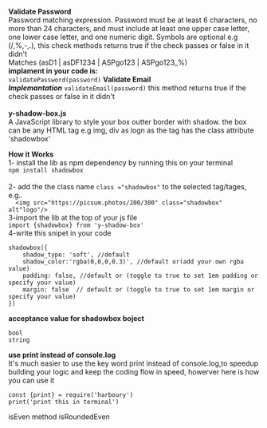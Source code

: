 **Validate Password**<br>
Password matching expression. Password must be at least 6 characters, no more than 24 characters, and must include at least one upper case letter, one lower case letter, and one numeric digit. Symbols are optional e.g (/,%,-,.), this check methods returns true if the check passes or false in it didn't  
Matches (asD1 | asDF1234 | ASPgo123 | ASPgo123_%)<br>
**implament in your code is:**<br>
```validatePassword(password)``` 
**Validate Email**<br>
***Implemantation***
```validateEmail(password)``` 
this method returns true if the check passes or false in it didn't  
<br>
**y-shadow-box.js** <br>
A JavaScript library to style your box outter border with shadow.
 the box can be any HTML tag e.g img, div as logn as the tag has the class attribute 'shadowbox'

**How it Works**<br>
1- install the lib as npm dependency by running this on your terminal<br>
```npm install shadowbox```<br>
<br>
2- add the the class name ```class ="shadowbox"``` to the selected tag/tages, e.g..<br> 
```  <img src="https://picsum.photos/200/300" class="shadowbox" alt"logo"/>``` <br>
3-import the lib at the top of your js file <br>
```import {shadowbox} from 'y-shadow-box'```<br>
4-write this snipet in your code<br>

```
shadowbox({
    shadow_type: 'soft', //default
    shadow_color:'rgba(0,0,0,0.3)', //default or(add your own rgba value)
    padding: false, //default or (toggle to true to set 1em padding or specify your value)
    margin: false  // default or (toggle to true to set 1em margin or specify your value)
}) 
```
**acceptance value for shadowbox boject**
```
bool
string
```

**use print instead of console.log**<br>
It's much easier to use the key word print instead of console.log,to speedup building your logic and keep the coding flow in speed, howerver here is how you can use it
```
const {print} = require('harboury')
print('print this in terminal')
 ```

 isEven method
 isRoundedEven